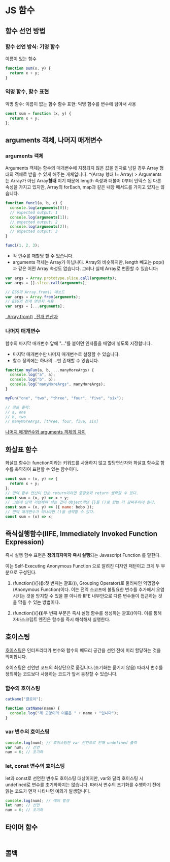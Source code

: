 # JS 함수

## 함수 선언 방법

### 함수 선언 방식: 기명 함수

이름이 있는 함수

```javascript
function sum(x, y) {
  return x + y;
}
```

### 익명 함수, 함수 표현

익명 함수: 이름이 없는 함수
함수 표현: 익명 함수를 변수에 담아서 사용

```javascript
const sum = function (x, y) {
  return x + y;
};
```

## arguments 객체, 나머지 매개변수

### arguments 객체

Arguments 객체는 함수의 매개변수에 지정되지 않은 값을 인자로 넘길 경우 Array 형태의 객체로 받을 수 있게 해주는 개체입니다.
\*(Array 형태 != Array) > Arguments는 Array가 아닌 Array**형태** 이기 때문에 length 속성과 더불어 0부터 인덱스 된 다른 속성을 가지고 있지만, Array의 forEach, map과 같은 내장 메서드를 가지고 있지는 않습니다.

```javascript
function func1(a, b, c) {
  console.log(arguments[0]);
  // expected output: 1
  console.log(arguments[1]);
  // expected output: 2
  console.log(arguments[2]);
  // expected output: 3
}

func1(1, 2, 3);
```

- 각 인수를 재할당 할 수 있습니다.
- arguments 객체는 Array가 아닙니다. Array와 비슷하지만, length 빼고는 pop()과 같은 어떤 Array 속성도 없습니다. 그러나 실제 Array로 변환할 수 있습니다:

```javascript
var args = Array.prototype.slice.call(arguments);
var args = [].slice.call(arguments);

// ES6의 Array.from() 매소드
var args = Array.from(arguments);
// ES6의 전개 연산자 사용
var args = [...arguments];
```

_[Array.from()](https://developer.mozilla.org/ko/docs/Web/JavaScript/Reference/Global_Objects/Array/from)
_[전개 연산자](https://developer.mozilla.org/ko/docs/Web/JavaScript/Reference/Operators/Spread_syntax)

### 나머지 매개변수

함수의 마지막 매개변수 앞에 "..."를 붙이면 인자들을 배열에 넣도록 지정합니다.

- 마지막 매개변수만 나머지 매개변수로 설정할 수 있습니다.
- 함수 정의에는 하나의 ...만 존재할 수 있습니다.

```javascript
function myFun(a, b, ...manyMoreArgs) {
  console.log("a", a);
  console.log("b", b);
  console.log("manyMoreArgs", manyMoreArgs);
}

myFun("one", "two", "three", "four", "five", "six");

// 콘솔 출력:
// a, one
// b, two
// manyMoreArgs, [three, four, five, six]
```

[나머지 매개변수와 arguments 객체의 차이](https://developer.mozilla.org/ko/docs/Web/JavaScript/Reference/Functions/rest_parameters#%EB%82%98%EB%A8%B8%EC%A7%80_%EB%A7%A4%EA%B0%9C%EB%B3%80%EC%88%98%EC%99%80_arguments_%EA%B0%9D%EC%B2%B4%EC%9D%98_%EC%B0%A8%EC%9D%B4)

## 화살표 함수

화살표 함수는 function이라는 키워드를 사용하지 않고 할당연산자와 화살표 함수로 함수를 축약하여 표현할 수 있는 함수이다.

```javascript
const sum = (x, y) => {
  return x + y;
};
// 만약 함수 연산이 단순 return이라면 중괄호와 return 생략할 수 있다.
const sum = (x, y) => x + y;
// 그런데 만약 리턴해야 하는 값이 Object라면 {}를 ()로 한번 더 감싸주어야 한다.
const sum = (x, y) => ({ name: bobo });
// 만약 매개변수가 하나라면 ()을 생략할 수 있다.
const sum = (x) => x;
```

## 즉식실행함수(IIFE, Immediately Invoked Function Expression)

즉시 실행 함수 표현은 **정의되자마자 즉시 실행**되는 Javascript Function 를 말한다.

이는 Self-Executing Anonymous Function 으로 알려진 디자인 패턴이고 크게 두 부분으로 구성된다.

1. (function(){})**()**:첫 번째는 괄호((), Grouping Operator)로 둘러싸인 익명함수(Anonymous Function)이다. 이는 전역 스코프에 불필요한 변수를 추가해서 오염시키는 것을 방지할 수 있을 뿐 아니라 IIFE 내부안으로 다른 변수들이 접근하는 것을 막을 수 있는 방법이다.

2. (function(){}**()**)두 번째 부분은 즉시 실행 함수를 생성하는 괄호()이다. 이를 통해 자바스크립트 엔진은 함수를 즉시 해석해서 실행한다.

## 호이스팅

[호이스팅](https://developer.mozilla.org/ko/docs/Glossary/Hoisting)은 인터프리터가 변수와 함수의 메모리 공간을 선언 전에 미리 할당하는 것을 의미합니다.

호이스팅은 선언만 코드의 최상단으로 옮깁니다.(초기화는 옮기지 않음) 따라서 변수를 정의하는 코드보다 사용하는 코드가 앞서 등장할 수 있습니다.

### 함수의 호이스팅

```javascript
catName("클로이");

function catName(name) {
  console.log("제 고양이의 이름은 " + name + "입니다");
}
```

### var 변수의 호이스팅

```javascript
console.log(num); // 호이스팅한 var 선언으로 인해 undefined 출력
var num; // 선언
num = 6; // 초기화
```

### let, const 변수의 호이스팅

let과 const로 선언한 변수도 호이스팅 대상이지만, var와 달리 호이스팅 시 undefined로 변수를 초기화하지는 않습니다. 따라서 변수의 초기화를 수행하기 전에 읽는 코드가 먼저 나타나면 예외가 발생합니다.

```javascript
console.log(num); // 예외 발생
let num; // 선언
num = 6; // 초기화
```

## 타이머 함수

<!-- 1. set -->

###

```javascript

```

## 콜백

###

```javascript

```
